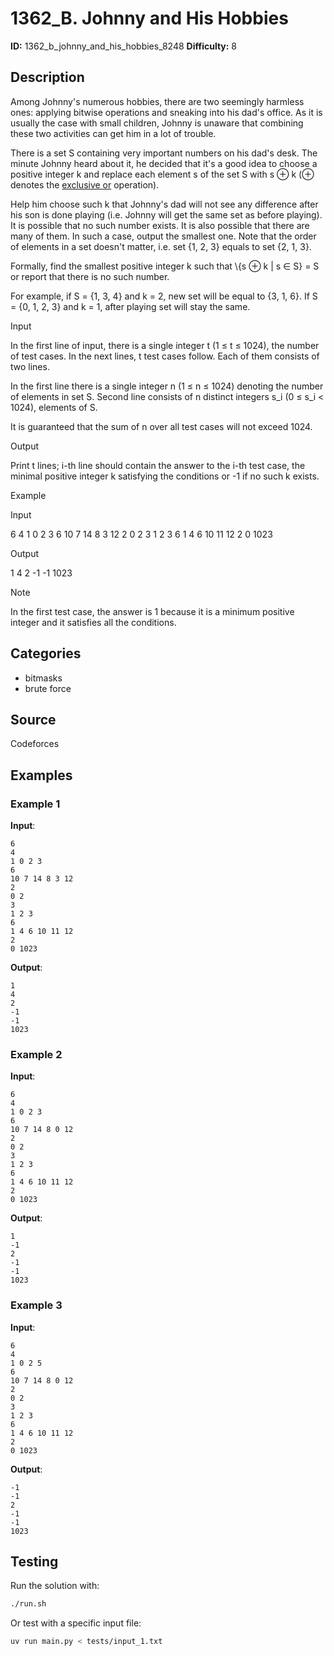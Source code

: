 # 1362_B. Johnny and His Hobbies

**ID:** 1362_b_johnny_and_his_hobbies_8248
**Difficulty:** 8

## Description

Among Johnny's numerous hobbies, there are two seemingly harmless ones: applying bitwise operations and sneaking into his dad's office. As it is usually the case with small children, Johnny is unaware that combining these two activities can get him in a lot of trouble.

There is a set S containing very important numbers on his dad's desk. The minute Johnny heard about it, he decided that it's a good idea to choose a positive integer k and replace each element s of the set S with s ⊕ k (⊕ denotes the [exclusive or](https://en.wikipedia.org/wiki/Exclusive_or#Computer_science) operation). 

Help him choose such k that Johnny's dad will not see any difference after his son is done playing (i.e. Johnny will get the same set as before playing). It is possible that no such number exists. It is also possible that there are many of them. In such a case, output the smallest one. Note that the order of elements in a set doesn't matter, i.e. set \{1, 2, 3\} equals to set \{2, 1, 3\}.

Formally, find the smallest positive integer k such that \\{s ⊕ k | s ∈ S\} = S or report that there is no such number.

For example, if S = \{1, 3, 4\} and k = 2, new set will be equal to \{3, 1, 6\}. If S = \{0, 1, 2, 3\} and k = 1, after playing set will stay the same.

Input

In the first line of input, there is a single integer t (1 ≤ t ≤ 1024), the number of test cases. In the next lines, t test cases follow. Each of them consists of two lines. 

In the first line there is a single integer n (1 ≤ n ≤ 1024) denoting the number of elements in set S. Second line consists of n distinct integers s_i (0 ≤ s_i < 1024), elements of S.

It is guaranteed that the sum of n over all test cases will not exceed 1024.

Output

Print t lines; i-th line should contain the answer to the i-th test case, the minimal positive integer k satisfying the conditions or -1 if no such k exists.

Example

Input


6
4
1 0 2 3
6
10 7 14 8 3 12
2
0 2
3
1 2 3
6
1 4 6 10 11 12
2
0 1023


Output


1
4
2
-1
-1
1023

Note

In the first test case, the answer is 1 because it is a minimum positive integer and it satisfies all the conditions.

## Categories

- bitmasks
- brute force

## Source

Codeforces

## Examples

### Example 1

**Input**:
```
6
4
1 0 2 3
6
10 7 14 8 3 12
2
0 2
3
1 2 3
6
1 4 6 10 11 12
2
0 1023
```

**Output**:
```
1
4
2
-1
-1
1023
```

### Example 2

**Input**:
```
6
4
1 0 2 3
6
10 7 14 8 0 12
2
0 2
3
1 2 3
6
1 4 6 10 11 12
2
0 1023
```

**Output**:
```
1
-1
2
-1
-1
1023
```

### Example 3

**Input**:
```
6
4
1 0 2 5
6
10 7 14 8 0 12
2
0 2
3
1 2 3
6
1 4 6 10 11 12
2
0 1023
```

**Output**:
```
-1
-1
2
-1
-1
1023
```


## Testing

Run the solution with:

```bash
./run.sh
```

Or test with a specific input file:

```bash
uv run main.py < tests/input_1.txt
```
